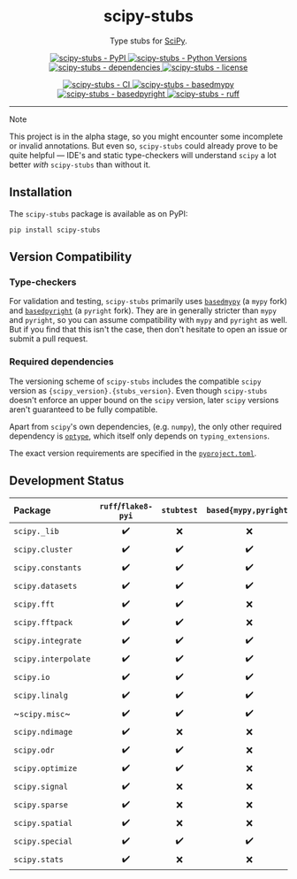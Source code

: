<h1 align="center">scipy-stubs</h1>

<p align="center">
    Type stubs for <a href="https://github.com/scipy/scipy">SciPy</a>.
</p>

<p align="center">
    <a href="https://pypi.org/project/scipy-stubs/">
        <img
            alt="scipy-stubs - PyPI"
            src="https://img.shields.io/pypi/v/scipy-stubs?style=flat&color=olive"
        />
    </a>
    <a href="https://github.com/jorenham/scipy-stubs">
        <img
            alt="scipy-stubs - Python Versions"
            src="https://img.shields.io/pypi/pyversions/scipy-stubs?style=flat"
        />
    </a>
    <a href="https://github.com/jorenham/scipy-stubs">
        <img
            alt="scipy-stubs - dependencies"
            src="https://img.shields.io/librariesio/github/jorenham/scipy-stubs?style=flat&color=violet"
        />
    </a>
    <a href="https://github.com/jorenham/scipy-stubs">
        <img
            alt="scipy-stubs - license"
            src="https://img.shields.io/github/license/jorenham/scipy-stubs?style=flat"
        />
    </a>
</p>
<p align="center">
    <a href="https://github.com/jorenham/scipy-stubs/actions?query=workflow%3ACI">
        <img
            alt="scipy-stubs - CI"
            src="https://github.com/jorenham/scipy-stubs/workflows/CI/badge.svg"
        />
    </a>
    <!-- TODO -->
    <!-- <a href="https://github.com/pre-commit/pre-commit">
        <img
            alt="scipy-stubs - pre-commit"
            src="https://img.shields.io/badge/pre--commit-enabled-teal?logo=pre-commit"
        />
    </a> -->
    <a href="https://github.com/KotlinIsland/basedmypy">
        <img
            alt="scipy-stubs - basedmypy"
            src="https://img.shields.io/badge/basedmypy-checked-fd9002"
        />
    </a>
    <a href="https://detachhead.github.io/basedpyright">
        <img
            alt="scipy-stubs - basedpyright"
            src="https://img.shields.io/badge/basedpyright-checked-42b983"
        />
    </a>
    <a href="https://github.com/astral-sh/ruff">
        <img
            alt="scipy-stubs - ruff"
            src="https://img.shields.io/endpoint?url=https://raw.githubusercontent.com/astral-sh/ruff/main/assets/badge/v2.json"
        />
    </a>
</p>

---

> [!NOTE]
> This project is in the alpha stage, so you might encounter some incomplete or invalid annotations.
> But even so, `scipy-stubs` could already prove to be quite helpful &mdash;
> IDE's and static type-checkers will understand `scipy` a lot better *with* `scipy-stubs` than without it.

## Installation

The `scipy-stubs` package is available as on PyPI:

```shell
pip install scipy-stubs
```

## Version Compatibility

### Type-checkers

For validation and testing, `scipy-stubs` primarily uses [`basedmypy`](https://github.com/KotlinIsland/basedmypy) (a `mypy` fork)
and [`basedpyright`](https://github.com/DetachHead/basedpyright) (a `pyright` fork).
They are in generally stricter than `mypy` and `pyright`, so you can assume compatibility with `mypy` and `pyright` as well.
But if you find that this isn't the case, then don't hesitate to open an issue or submit a pull request.

### Required dependencies

The versioning scheme of `scipy-stubs` includes the compatible `scipy` version as `{scipy_version}.{stubs_version}`.
Even though `scipy-stubs` doesn't enforce an upper bound on the `scipy` version, later `scipy` versions aren't guaranteed to be
fully compatible.

Apart from `scipy`'s own dependencies, (e.g. `numpy`), the only other required dependency is
[`optype`](https://github.com/jorenham/optype), which itself only depends on `typing_extensions`.

The exact version requirements are specified in the [`pyproject.toml`](pyproject.toml).

## Development Status

| Package             | `ruff`/`flake8-pyi` | `stubtest`         | `based{mypy,pyright}` | completeness           |
| :------------------ | :-----------------: | :----------------: | :-------------------: | :--------------------: |
| `scipy._lib`        | :heavy_check_mark:  | :x:                | :x:                   | :waxing_crescent_moon: |
| `scipy.cluster`     | :heavy_check_mark:  | :heavy_check_mark: | :heavy_check_mark:    | :full_moon:            |
| `scipy.constants`   | :heavy_check_mark:  | :heavy_check_mark: | :heavy_check_mark:    | :full_moon:            |
| `scipy.datasets`    | :heavy_check_mark:  | :heavy_check_mark: | :heavy_check_mark:    | :full_moon:            |
| `scipy.fft`         | :heavy_check_mark:  | :heavy_check_mark: | :x:                   | :waxing_crescent_moon: |
| `scipy.fftpack`     | :heavy_check_mark:  | :heavy_check_mark: | :x:                   | :waxing_crescent_moon: |
| `scipy.integrate`   | :heavy_check_mark:  | :heavy_check_mark: | :heavy_check_mark:    | :waxing_gibbous_moon:  |
| `scipy.interpolate` | :heavy_check_mark:  | :heavy_check_mark: | :heavy_check_mark:    | :first_quarter_moon:   |
| `scipy.io`          | :heavy_check_mark:  | :heavy_check_mark: | :heavy_check_mark:    | :full_moon:            |
| `scipy.linalg`      | :heavy_check_mark:  | :heavy_check_mark: | :heavy_check_mark:    | :waxing_gibbous_moon:  |
| ~`scipy.misc`~      | :heavy_check_mark:  | :heavy_check_mark: | :heavy_check_mark:    | :full_moon:            |
| `scipy.ndimage`     | :heavy_check_mark:  | :x:                | :x:                   | :new_moon:             |
| `scipy.odr`         | :heavy_check_mark:  | :heavy_check_mark: | :x:                   | :waxing_crescent_moon: |
| `scipy.optimize`    | :heavy_check_mark:  | :heavy_check_mark: | :x:                   | :first_quarter_moon:   |
| `scipy.signal`      | :heavy_check_mark:  | :x:                | :x:                   | :new_moon:             |
| `scipy.sparse`      | :heavy_check_mark:  | :x:                | :x:                   | :waxing_crescent_moon: |
| `scipy.spatial`     | :heavy_check_mark:  | :x:                | :x:                   | :waxing_crescent_moon: |
| `scipy.special`     | :heavy_check_mark:  | :heavy_check_mark: | :heavy_check_mark:    | :first_quarter_moon:   |
| `scipy.stats`       | :heavy_check_mark:  | :x:                | :x:                   | :first_quarter_moon:   |
